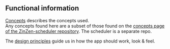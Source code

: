 ## Functional information

[Concepts](Concepts.md) describes the concepts used.  
Any concepts found here are a subset of those found on the [concepts page of the ZinZen-scheduler repository](https://github.com/tijlleenders/ZinZen-scheduler/blob/main/documentation/functional/Concepts.md). The scheduler is a separate repo.

The [design principles](Design.md) guide us in how the app should work, look & feel.
